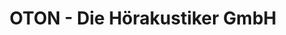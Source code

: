 ---
title: "OTON - Die Hörakustiker GmbH"
url: /dorsten/oton-die-hoerakustiker-gmbh/
shop: Hörgeräte
---